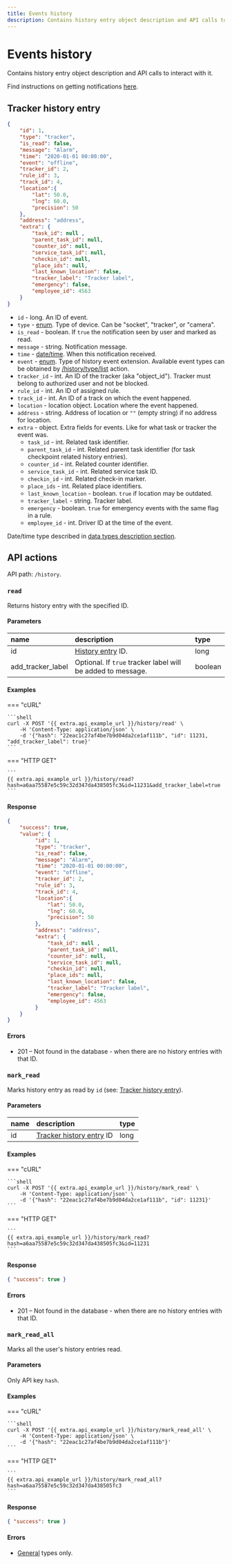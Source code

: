 ```yaml
---
title: Events history
description: Contains history entry object description and API calls to interact with it.
---
```


# Events history

Contains history entry object description and API calls to interact with it.

Find instructions on getting notifications [here](../../../guides/rules-notifications/work-with-notifications.md).


## Tracker history entry

```json
{
    "id": 1,
    "type": "tracker",
    "is_read": false,
    "message": "Alarm",
    "time": "2020-01-01 00:00:00",
    "event": "offline",
    "tracker_id": 2,
    "rule_id": 3,
    "track_id": 4,
    "location":{ 
        "lat": 50.0,
        "lng": 60.0,
        "precision": 50
    },
    "address": "address",
    "extra": {
        "task_id": null , 
        "parent_task_id": null,
        "counter_id": null,
        "service_task_id": null,
        "checkin_id": null,
        "place_ids": null,
        "last_known_location": false,
        "tracker_label": "Tracker label",
        "emergency": false,
        "employee_id": 4563
    }
}
```

* `id` - long. An ID of event.
* `type` - [enum](../../../getting-started/introduction.md#data-types). Type of device. Can be "socket", "tracker", or "camera".
* `is_read` - boolean. If `true` the notification seen by user and marked as read.
* `message` - string. Notification message.
* `time` - [date/time](../../../getting-started/introduction.md#data-types). When this notification received.
* `event` - [enum](../../../getting-started/introduction.md#data-types). Type of history event extension. Available event types can be obtained by [/history/type/list](./history_type.md#list) action.
* `tracker_id` - int. An ID of the tracker (aka "object_id"). Tracker must belong to authorized user and not be blocked.
* `rule_id` - int. An ID of assigned rule.
* `track_id` - int. An ID of a track on which the event happened.
* `location` - location object. Location where the event happened.
* `address` - string. Address of location or `""` (empty string) if no address for location.
* `extra` - object. Extra fields for events. Like for what task or tracker the event was.
    * `task_id` - int. Related task identifier.
    * `parent_task_id` - int. Related parent task identifier (for task checkpoint related history entries).
    * `counter_id` - int. Related counter identifier.
    * `service_task_id` - int. Related service task ID.
    * `checkin_id` - int. Related check-in marker.
    * `place_ids` - int. Related place identifiers.
    * `last_known_location` - boolean. `true` if location may be outdated.
    * `tracker_label` - string. Tracker label.
    * `emergency` - boolean. `true` for emergency events with the same flag in a rule.
    * `employee_id` - int. Driver ID at the time of the event.

Date/time type described in [data types description section](../../../getting-started/introduction.md#data-types).


## API actions

API path: `/history`.

### `read`

Returns history entry with the specified ID.

#### Parameters

| name              | description                                                 | type    | 
|:------------------|:------------------------------------------------------------|:--------|
| id                | [History entry](#tracker-history-entry) ID.                 | long    |
| add_tracker_label | Optional. If `true` tracker label will be added to message. | boolean |

#### Examples

=== "cURL"

    ```shell
    curl -X POST '{{ extra.api_example_url }}/history/read' \
        -H 'Content-Type: application/json' \
        -d '{"hash": "22eac1c27af4be7b9d04da2ce1af111b", "id": 11231, "add_tracker_label": true}'
    ```

=== "HTTP GET"

    ```
    {{ extra.api_example_url }}/history/read?hash=a6aa75587e5c59c32d347da438505fc3&id=11231&add_tracker_label=true
    ```

#### Response

```json
{
    "success": true,
    "value": {
         "id": 1,
         "type": "tracker",
         "is_read": false,
         "message": "Alarm",
         "time": "2020-01-01 00:00:00",
         "event": "offline",
         "tracker_id": 2,
         "rule_id": 3,
         "track_id": 4,
         "location":{ 
             "lat": 50.0,
             "lng": 60.0,
             "precision": 50
         },
         "address": "address",
         "extra": {
             "task_id": null , 
             "parent_task_id": null,
             "counter_id": null,
             "service_task_id": null,
             "checkin_id": null,
             "place_ids": null,
             "last_known_location": false,
             "tracker_label": "Tracker label",
             "emergency": false,
             "employee_id": 4563
         }
    }
}
```

#### Errors

* 201 – Not found in the database - when there are no history entries with that ID.


### `mark_read`

Marks history entry as read by `id` (see: [Tracker history entry](#tracker-history-entry)).

#### Parameters

| name | description                                        | type | 
|:-----|:---------------------------------------------------|:-----|
| id   | [Tracker history entry](#tracker-history-entry) ID | long |

#### Examples

=== "cURL"

    ```shell
    curl -X POST '{{ extra.api_example_url }}/history/mark_read' \
        -H 'Content-Type: application/json' \
        -d '{"hash": "22eac1c27af4be7b9d04da2ce1af111b", "id": 11231}'
    ```

=== "HTTP GET"

    ```
    {{ extra.api_example_url }}/history/mark_read?hash=a6aa75587e5c59c32d347da438505fc3&id=11231
    ```

#### Response

```json
{ "success": true }
```

#### Errors

* 201 – Not found in the database - when there are no history entries with that ID.


### `mark_read_all`

Marks all the user's history entries read.

#### Parameters

Only API key `hash`.

#### Examples

=== "cURL"

    ```shell
    curl -X POST '{{ extra.api_example_url }}/history/mark_read_all' \
        -H 'Content-Type: application/json' \
        -d '{"hash": "22eac1c27af4be7b9d04da2ce1af111b"}'
    ```

=== "HTTP GET"

    ```
    {{ extra.api_example_url }}/history/mark_read_all?hash=a6aa75587e5c59c32d347da438505fc3
    ```

#### Response

```json
{ "success": true }
```

#### Errors

* [General](../../../getting-started/errors.md#error-codes) types only.
    
